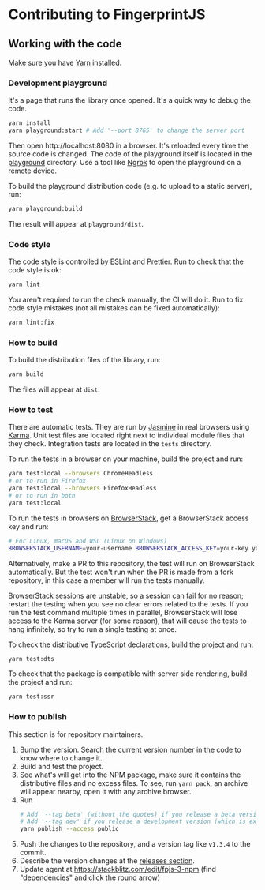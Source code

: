 # Contributing to FingerprintJS

## Working with the code

Make sure you have [Yarn](https://yarnpkg.com) installed.

### Development playground

It's a page that runs the library once opened.
It's a quick way to debug the code.

```bash
yarn install
yarn playground:start # Add '--port 8765' to change the server port
```

Then open http://localhost:8080 in a browser.
It's reloaded every time the source code is changed.
The code of the playground itself is located in the [playground](playground) directory.
Use a tool like [Ngrok](https://ngrok.com) to open the playground on a remote device.

To build the playground distribution code (e.g. to upload to a static server), run:

```bash
yarn playground:build
```

The result will appear at `playground/dist`.

### Code style

The code style is controlled by [ESLint](https://eslint.org) and [Prettier](https://prettier.io).
Run to check that the code style is ok:

```bash
yarn lint
```

You aren't required to run the check manually, the CI will do it.
Run to fix code style mistakes (not all mistakes can be fixed automatically):

```bash
yarn lint:fix
```

### How to build

To build the distribution files of the library, run:

```bash
yarn build
```

The files will appear at `dist`.

### How to test

There are automatic tests.
They are run by [Jasmine](https://jasmine.github.io) in real browsers using [Karma](https://karma-runner.github.io).
Unit test files are located right next to individual module files that they check.
Integration tests are located in the `tests` directory.

To run the tests in a browser on your machine, build the project and run:
```bash
yarn test:local --browsers ChromeHeadless
# or to run in Firefox
yarn test:local --browsers FirefoxHeadless
# or to run in both
yarn test:local
```

To run the tests in browsers on [BrowserStack](https://www.browserstack.com), get a BrowserStack access key and run:
```bash
# For Linux, macOS and WSL (Linux on Windows)
BROWSERSTACK_USERNAME=your-username BROWSERSTACK_ACCESS_KEY=your-key yarn test:browserstack
```
Alternatively, make a PR to this repository, the test will run on BrowserStack automatically.
But the test won't run when the PR is made from a fork repository, in this case a member will run the tests manually.

BrowserStack sessions are unstable, so a session can fail for no reason;
restart the testing when you see no clear errors related to the tests.
If you run the test command multiple times in parallel, BrowserStack will lose access to the Karma server
(for some reason), that will cause the tests to hang infinitely, so try to run a single testing at once.

To check the distributive TypeScript declarations, build the project and run:

```bash
yarn test:dts
```

To check that the package is compatible with server side rendering, build the project and run:

```bash
yarn test:ssr
```

### How to publish

This section is for repository maintainers.

1. Bump the version. Search the current version number in the code to know where to change it.
2. Build and test the project.
3. See what's will get into the NPM package, make sure it contains the distributive files and no excess files.
    To see, run `yarn pack`, an archive will appear nearby, open it with any archive browser.
4. Run
    ```bash
    # Add '--tag beta' (without the quotes) if you release a beta version
    # Add '--tag dev' if you release a development version (which is expected to get new features)
    yarn publish --access public
    ```
5. Push the changes to the repository, and a version tag like `v1.3.4` to the commit.
6. Describe the version changes at the [releases section](https://github.com/fingerprintjs/fingerprintjs/releases).
7. Update agent at https://stackblitz.com/edit/fpjs-3-npm (find "dependencies" and click the round arrow)
